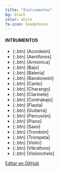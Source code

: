 ```yaml
---
title: "Instrumentos"
bg: black
color: white
fa-icon: headphones
---
```

#### INTRUMENTOS

<!---
No poner los links de t.joinchat directamente,
usar https://www.protectyourlinks.com/ para obtener
un link corto protegido por captcha
-->

* {:.btn}  <i class="fas fa-gamepad"></i> [Acordeón]
* {:.btn}  <i class="fas fa-gamepad"></i> [Aerófonos]
* {:.btn}  <i class="fas fa-gamepad"></i> [Armónica]
* {:.btn}  <i class="fas fa-gamepad"></i> [Bajo]
* {:.btn}  <i class="fas fa-gamepad"></i> [Batería]
* {:.btn}  <i class="fas fa-gamepad"></i> [Bandoneón]
* {:.btn}  <i class="fas fa-gamepad"></i> [Canto]
* {:.btn}  <i class="fas fa-gamepad"></i> [Charango]
* {:.btn}  <i class="fas fa-gamepad"></i> [Clarinete]
* {:.btn}  <i class="fas fa-gamepad"></i> [Contrabajo]
* {:.btn}  <i class="fas fa-gamepad"></i> [Flauta]
* {:.btn}  <i class="fas fa-guitar"></i> [Guitarra]
* {:.btn}  <i class="fas fa-gamepad"></i> [Percusión]
* {:.btn}  <i class="fas fa-gamepad"></i> [Piano]
* {:.btn}  <i class="fas fa-gamepad"></i> [Saxo]
* {:.btn}  <i class="fas fa-gamepad"></i> [Trombón]
* {:.btn}  <i class="fas fa-gamepad"></i> [Trompeta]
* {:.btn}  <i class="fas fa-gamepad"></i> [Violín]
* {:.btn}  <i class="fas fa-gamepad"></i> [Vibráfono]
* {:.btn}  <i class="fas fa-gamepad"></i> [Violonchelo]
 


<span class="editongithub">
	<a href="{{site.github.repository_url}}/blob/master/{{page.path}}">
		<i class="fas fa-pen"></i> Editar en GitHub
	</a>
</span>

